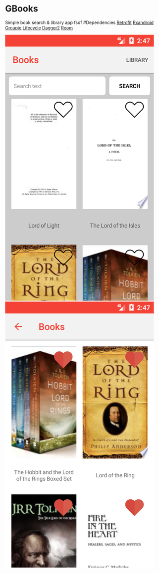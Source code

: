 # GBooks
Simple book search & library app
fsdf
#Dependencies 
[Retrofit](https://square.github.io/retrofit/)
[Rxandroid](https://github.com/ReactiveX/RxAndroid/)
[Groupie](https://github.com/lisawray/groupie)
[Lifecycle](https://developer.android.com/jetpack/androidx/releases/lifecycle)
[Dagger2](https://dagger.dev/)
[Room](https://developer.android.com/training/data-storage/room)


![main screen](https://github.com/Logsod/GBooks/blob/master/images/Screenshot_1627829239.png)![library screen](https://github.com/Logsod/GBooks/blob/master/images/Screenshot_1627829274.png)
